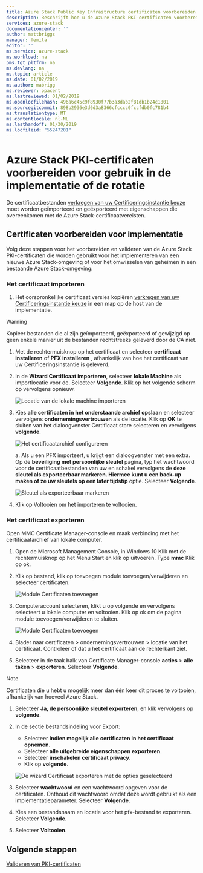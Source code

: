 ```yaml
---
title: Azure Stack Public Key Infrastructure certificaten voorbereiden voor implementatie van de geïntegreerde Azure Stack-systemen of geheime rotatie | Microsoft Docs
description: Beschrijft hoe u de Azure Stack PKI-certificaten voorbereiden voor Azure Stack-geïntegreerde systemen.
services: azure-stack
documentationcenter: ''
author: mattbriggs
manager: femila
editor: ''
ms.service: azure-stack
ms.workload: na
pms.tgt_pltfrm: na
ms.devlang: na
ms.topic: article
ms.date: 01/02/2019
ms.author: mabrigg
ms.reviewer: ppacent
ms.lastreviewed: 01/02/2019
ms.openlocfilehash: 496a6c45c9f8930f77b3a3dab2f81db1b24c1801
ms.sourcegitcommit: 898b2936e3d6d3a8366cfcccc0fccfdb0fc781b4
ms.translationtype: MT
ms.contentlocale: nl-NL
ms.lasthandoff: 01/30/2019
ms.locfileid: "55247201"
---
```

# <a name="prepare-azure-stack-pki-certificates-for-use-in-deployment-or-rotation"></a>Azure Stack PKI-certificaten voorbereiden voor gebruik in de implementatie of de rotatie
De certificaatbestanden [verkregen van uw Certificeringsinstantie keuze](azure-stack-get-pki-certs.md) moet worden geïmporteerd en geëxporteerd met eigenschappen die overeenkomen met de Azure Stack-certificaatvereisten.


## <a name="prepare-certificates-for-deployment"></a>Certificaten voorbereiden voor implementatie
Volg deze stappen voor het voorbereiden en valideren van de Azure Stack PKI-certificaten die worden gebruikt voor het implementeren van een nieuwe Azure Stack-omgeving of voor het omwisselen van geheimen in een bestaande Azure Stack-omgeving: 

### <a name="import-the-certificate"></a>Het certificaat importeren

1.  Het oorspronkelijke certificaat versies kopiëren [verkregen van uw Certificeringsinstantie keuze](azure-stack-get-pki-certs.md) in een map op de host van de implementatie. 
  > [!WARNING]
  > Kopieer bestanden die al zijn geïmporteerd, geëxporteerd of gewijzigd op geen enkele manier uit de bestanden rechtstreeks geleverd door de CA niet.

1.  Met de rechtermuisknop op het certificaat en selecteer **certificaat installeren** of **PFX installeren** , afhankelijk van hoe het certificaat van uw Certificeringsinstantie is geleverd.

1. In de **Wizard Certificaat importeren**, selecteer **lokale Machine** als importlocatie voor de. Selecteer **Volgende**. Klik op het volgende scherm op vervolgens opnieuw.

    ![Locatie van de lokale machine importeren](./media/prepare-pki-certs/1.png)

1.  Kies **alle certificaten in het onderstaande archief opslaan** en selecteer vervolgens **ondernemingsvertrouwen** als de locatie. Klik op **OK** te sluiten van het dialoogvenster Certificaat store selecteren en vervolgens **volgende**.

    ![Het certificaatarchief configureren](./media/prepare-pki-certs/3.png)

    a. Als u een PFX importeert, u krijgt een dialoogvenster met een extra. Op de **beveiliging met persoonlijke sleutel** pagina, typ het wachtwoord voor de certificaatbestanden van uw en schakel vervolgens de **deze sleutel als exporteerbaar markeren. Hiermee kunt u een back-up maken of ze uw sleutels op een later tijdstip** optie. Selecteer **Volgende**.

    ![Sleutel als exporteerbaar markeren](./media/prepare-pki-certs/2.png)

1. Klik op Voltooien om het importeren te voltooien.

### <a name="export-the-certificate"></a>Het certificaat exporteren

Open MMC Certificate Manager-console en maak verbinding met het certificaatarchief van lokale computer.

1. Open de Microsoft Management Console, in Windows 10 Klik met de rechtermuisknop op het Menu Start en klik op uitvoeren. Type **mmc** Klik op ok.

1. Klik op bestand, klik op toevoegen module toevoegen/verwijderen en selecteer certificaten.

    ![Module Certificaten toevoegen](./media/prepare-pki-certs/mmc-2.png)
 
1. Computeraccount selecteren, klikt u op volgende en vervolgens selecteert u lokale computer en voltooien. Klik op ok om de pagina module toevoegen/verwijderen te sluiten.

    ![Module Certificaten toevoegen](./media/prepare-pki-certs/mmc-3.png)

1. Blader naar certificaten > ondernemingsvertrouwen > locatie van het certificaat. Controleer of dat u het certificaat aan de rechterkant ziet.

1. Selecteer in de taak balk van Certificate Manager-console **acties** > **alle taken** > **exporteren**. Selecteer **Volgende**.

  > [!NOTE]
  > Certificaten die u hebt u mogelijk meer dan één keer dit proces te voltooien, afhankelijk van hoeveel Azure Stack.

1. Selecteer **Ja, de persoonlijke sleutel exporteren**, en klik vervolgens op **volgende**.

1. In de sectie bestandsindeling voor Export:
    
    - Selecteer **indien mogelijk alle certificaten in het certificaat opnemen**.  
    - Selecteer **alle uitgebreide eigenschappen exporteren**.  
    - Selecteer **inschakelen certificaat privacy**.  
    - Klik op **volgende**.  
    
    ![De wizard Certificaat exporteren met de opties geselecteerd](./media/prepare-pki-certs\azure-stack-save-cert.png)

1. Selecteer **wachtwoord** en een wachtwoord opgeven voor de certificaten. Onthoud dit wachtwoord omdat deze wordt gebruikt als een implementatieparameter. Selecteer **Volgende**.

1. Kies een bestandsnaam en locatie voor het pfx-bestand te exporteren. Selecteer **Volgende**.

1. Selecteer **Voltooien**.

## <a name="next-steps"></a>Volgende stappen

[Valideren van PKI-certificaten](azure-stack-validate-pki-certs.md)
